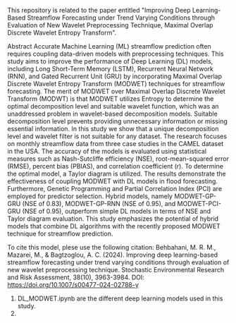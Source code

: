 This repository is related to the paper entitled "Improving Deep Learning-Based Streamflow Forecasting under Trend Varying Conditions through Evaluation of New Wavelet Preprocessing Technique, Maximal Overlap Discrete Wavelet Entropy Transform".

Abstract
Accurate Machine Learning (ML) streamflow prediction often requires coupling data-driven models with preprocessing techniques. This study aims to improve the performance of Deep Learning (DL) models, including Long Short-Term Memory (LSTM), Recurrent Neural Network (RNN), and Gated Recurrent Unit (GRU) by incorporating Maximal Overlap Discrete Wavelet Entropy Transform (MODWET) techniques for streamflow forecasting. The merit of MODWET over Maximal Overlap Discrete Wavelet Transform (MODWT) is that MODWET utilizes Entropy to determine the optimal decomposition level and suitable wavelet function, which was an unaddressed problem in wavelet-based decomposition models. Suitable decomposition level prevents providing unnecessary information or missing essential information. In this study we show that a unique decomposition level and wavelet filter is not suitable for any dataset. The research focuses on monthly streamflow data from three case studies in the CAMEL dataset in the USA. The accuracy of the models is evaluated using statistical measures such as Nash-Sutcliffe efficiency (NSE), root-mean-squared error (RMSE), percent bias (PBIAS), and correlation coefficient (r). To determine the optimal model, a Taylor diagram is utilized. The results demonstrate the effectiveness of coupling MODWET with DL models in flood forecasting. Furthermore, Genetic Programming and Partial Correlation Index (PCI) are employed for predictor selection. Hybrid models, namely MODWET-GP-GRU (NSE of 0.83), MODWET-GP-RNN (NSE of 0.95), and MODWET-PCI-GRU (NSE of 0.95), outperform simple DL models in terms of NSE and Taylor diagram evaluation. This study emphasizes the potential of hybrid models that combine DL algorithms with the recently proposed MODWET technique for streamflow prediction.

To cite this model, plese use the following citation:
Behbahani, M. R. M., Mazarei, M., & Bagtzoglou, A. C. (2024). Improving deep learning-based streamflow forecasting under trend varying conditions through evaluation of new wavelet preprocessing technique. Stochastic Environmental Research and Risk Assessment, 38(10), 3963-3984. DOI: https://doi.org/10.1007/s00477-024-02788-y

1. DL_MODWET.ipynb are the different deep learning models used in this study.
2. 

